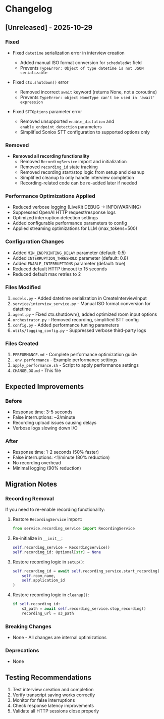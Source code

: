 # Changelog

## [Unreleased] - 2025-10-29

### Fixed
- Fixed `datetime` serialization error in interview creation
  - Added manual ISO format conversion for `scheduledAt` field
  - Prevents `TypeError: Object of type datetime is not JSON serializable`

- Fixed `ctx.shutdown()` error
  - Removed incorrect `await` keyword (returns None, not a coroutine)
  - Prevents `TypeError: object NoneType can't be used in 'await' expression`

- Fixed `STTOptions` parameter error
  - Removed unsupported `enable_dictation` and `enable_endpoint_detection` parameters
  - Simplified Soniox STT configuration to supported options only

### Removed
- **Removed all recording functionality**
  - Removed `RecordingService` import and initialization
  - Removed `recording_id` state tracking
  - Removed recording start/stop logic from setup and cleanup
  - Simplified cleanup to only handle interview completion
  - Recording-related code can be re-added later if needed

### Performance Optimizations Applied
- Reduced verbose logging (LiveKit DEBUG → INFO/WARNING)
- Suppressed OpenAI HTTP request/response logs
- Optimized interruption detection settings
- Added configurable performance parameters to config
- Applied streaming optimizations for LLM (max_tokens=500)

### Configuration Changes
- Added `MIN_ENDPOINTING_DELAY` parameter (default: 0.5)
- Added `INTERRUPTION_THRESHOLD` parameter (default: 0.8)
- Added `ENABLE_INTERRUPTIONS` parameter (default: true)
- Reduced default HTTP timeout to 15 seconds
- Reduced default max retries to 2

### Files Modified
1. `models.py` - Added datetime serialization in CreateInterviewInput
2. `service/interview_service.py` - Manual ISO format conversion for datetime
3. `agent.py` - Fixed ctx.shutdown(), added optimized room input options
4. `orchestrator.py` - Removed recording, simplified STT config
5. `config.py` - Added performance tuning parameters
6. `utils/logging_config.py` - Suppressed verbose third-party logs

### Files Created
1. `PERFORMANCE.md` - Complete performance optimization guide
2. `.env.performance` - Example performance settings
3. `apply_performance.sh` - Script to apply performance settings
4. `CHANGELOG.md` - This file

## Expected Improvements

### Before
- Response time: 3-5 seconds
- False interruptions: ~2/minute
- Recording upload issues causing delays
- Verbose logs slowing down I/O

### After
- Response time: 1-2 seconds (50% faster)
- False interruptions: <1/minute (80% reduction)
- No recording overhead
- Minimal logging (90% reduction)

## Migration Notes

### Recording Removal
If you need to re-enable recording functionality:

1. Restore `RecordingService` import:
   ```python
   from service.recording_service import RecordingService
   ```

2. Re-initialize in `__init__`:
   ```python
   self.recording_service = RecordingService()
   self.recording_id: Optional[str] = None
   ```

3. Restore recording logic in `setup()`:
   ```python
   self.recording_id = await self.recording_service.start_recording(
       self.room_name,
       self.application_id
   )
   ```

4. Restore recording logic in `cleanup()`:
   ```python
   if self.recording_id:
       s3_path = await self.recording_service.stop_recording()
       recording_url = s3_path
   ```

### Breaking Changes
- None - All changes are internal optimizations

### Deprecations
- None

## Testing Recommendations

1. Test interview creation and completion
2. Verify transcript saving works correctly
3. Monitor for false interruptions
4. Check response latency improvements
5. Validate all HTTP sessions close properly
